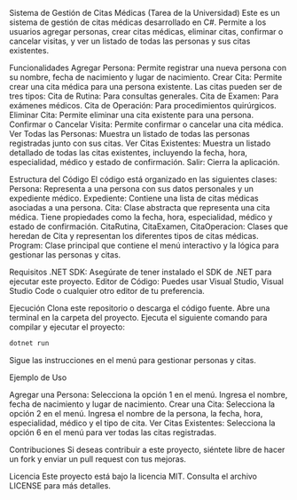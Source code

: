 Sistema de Gestión de Citas Médicas (Tarea de la Universidad)
Este es un sistema de gestión de citas médicas desarrollado en C#. Permite a los usuarios agregar personas, crear citas médicas, eliminar citas, confirmar o cancelar visitas, y ver un listado de todas las personas y sus citas existentes.

Funcionalidades
Agregar Persona: Permite registrar una nueva persona con su nombre, fecha de nacimiento y lugar de nacimiento.
Crear Cita: Permite crear una cita médica para una persona existente. Las citas pueden ser de tres tipos:
Cita de Rutina: Para consultas generales.
Cita de Examen: Para exámenes médicos.
Cita de Operación: Para procedimientos quirúrgicos.
Eliminar Cita: Permite eliminar una cita existente para una persona.
Confirmar o Cancelar Visita: Permite confirmar o cancelar una cita médica.
Ver Todas las Personas: Muestra un listado de todas las personas registradas junto con sus citas.
Ver Citas Existentes: Muestra un listado detallado de todas las citas existentes, incluyendo la fecha, hora, especialidad, médico y estado de confirmación.
Salir: Cierra la aplicación.

Estructura del Código
El código está organizado en las siguientes clases:
Persona: Representa a una persona con sus datos personales y un expediente médico.
Expediente: Contiene una lista de citas médicas asociadas a una persona.
Cita: Clase abstracta que representa una cita médica. Tiene propiedades como la fecha, hora, especialidad, médico y estado de confirmación.
CitaRutina, CitaExamen, CitaOperacion: Clases que heredan de Cita y representan los diferentes tipos de citas médicas.
Program: Clase principal que contiene el menú interactivo y la lógica para gestionar las personas y citas.

Requisitos
.NET SDK: Asegúrate de tener instalado el SDK de .NET para ejecutar este proyecto.
Editor de Código: Puedes usar Visual Studio, Visual Studio Code o cualquier otro editor de tu preferencia.

Ejecución
Clona este repositorio o descarga el código fuente.
Abre una terminal en la carpeta del proyecto.
Ejecuta el siguiente comando para compilar y ejecutar el proyecto:

```bash
dotnet run
```

Sigue las instrucciones en el menú para gestionar personas y citas.


Ejemplo de Uso

Agregar una Persona:
Selecciona la opción 1 en el menú.
Ingresa el nombre, fecha de nacimiento y lugar de nacimiento.
Crear una Cita:
Selecciona la opción 2 en el menú.
Ingresa el nombre de la persona, la fecha, hora, especialidad, médico y el tipo de cita.
Ver Citas Existentes:
Selecciona la opción 6 en el menú para ver todas las citas registradas.

Contribuciones
Si deseas contribuir a este proyecto, siéntete libre de hacer un fork y enviar un pull request con tus mejoras.

Licencia
Este proyecto está bajo la licencia MIT. Consulta el archivo LICENSE para más detalles.

